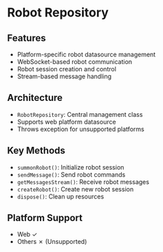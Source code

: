 # Robot Repository

## Features
- Platform-specific robot datasource management
- WebSocket-based robot communication
- Robot session creation and control
- Stream-based message handling

## Architecture
- `RobotRepository`: Central management class
- Supports web platform datasource
- Throws exception for unsupported platforms

## Key Methods
- `summonRobot()`: Initialize robot session
- `sendMessage()`: Send robot commands
- `getMessagesStream()`: Receive robot messages
- `createRobot()`: Create new robot session
- `dispose()`: Clean up resources


## Platform Support
- Web ✓
- Others ✗ (Unsupported)
